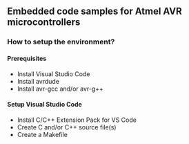 ## Embedded code samples for Atmel AVR microcontrollers

### How to setup the environment?

#### Prerequisites
- Install Visual Studio Code
- Install avrdude
- Install avr-gcc and/or avr-g++

#### Setup Visual Studio Code
- Install C/C++ Extension Pack for VS Code
- Create C and/or C++ source file(s)
- Create a Makefile

